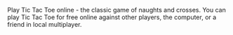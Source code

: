 Play Tic Tac Toe online - the classic game of naughts and crosses. You can play Tic Tac Toe for free online against other players, the computer, or a friend in local multiplayer.
